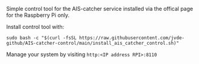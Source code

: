 Simple control tool for the AIS-catcher service installed via the offical page for the Raspberry Pi only. 

Install control tool with:
```
sudo bash -c "$(curl -fsSL https://raw.githubusercontent.com/jvde-github/AIS-catcher-control/main/install_ais_catcher_control.sh)"
```

Manage your system by visiting `http:<IP address RPI>:8110`

